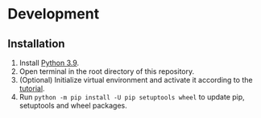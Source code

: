 # Development

## Installation

1. Install [Python 3.9](https://www.python.org/downloads/).
1. Open terminal in the root directory of this repository.
1. (Optional) Initialize virtual environment and activate it according to the
   [tutorial](https://docs.python.org/3/library/venv.html).
1. Run `python -m pip install -U pip setuptools wheel` to update pip, setuptools and wheel packages.

[comment]: <> (1. Run `pip install -r requirements.txt` to install all necessary packages for the project.)
